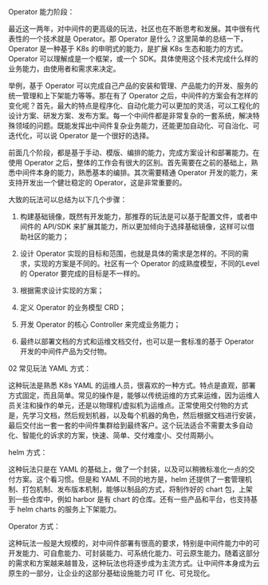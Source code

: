 Operator 能力阶段：

最近这一两年，对中间件的更高级的玩法，社区也在不断思考和发展。其中很有代表性的一个技术就是 Operator。那 Operator 是什么？这里简单的总结一下，Operator 是一种基于 K8s 的申明式的能力，是扩展 K8s 生态和能力的方式。Operator 可以理解成是一个框架，或一个 SDK。具体使用这个技术完成什么样的业务能力，由使用者和需求来决定。

举例，基于 Operator 可以完成自己产品的安装和管理、产品能力的开发、服务的统一管理和上下架能力等等。那在有了 Operator 之后，中间件的方案会有怎样的变化呢？首先，最大的特点是程序化、自动化能力可以更加的灵活，可以工程化的设计方案、研发方案、发布方案。每一个中间件都是非常复杂的一套系统，解决特殊领域的问题。既能发挥出中间件复杂业务能力，还能更加自动化、可自治化、可迭代化，可以说 Operator 是一个很好的选择。

前面几个阶段，都是基于手动、模版、编排的能力，完成方案设计和部署能力。在使用 Operator 之后，整体的工作会有很大的区别。首先需要在之前的基础上，熟悉中间件本身的能力，熟悉基本的编排。其次需要精通 Operator 开发的能力，来支持开发出一个健壮稳定的 Operator，这是非常重要的。

大致的玩法可以总结为以下几个步骤：

1. 构建基础镜像，既然有开发能力，那推荐的玩法是可以基于配置文件，或者中间件的 API/SDK 来扩展其能力，所以更加倾向于选择基础镜像，这样可以借助社区的能力；

2. 设计 Operator 实现的目标和范围，也就是具体的需求是怎样的。不同的需求，实现的方案是不同的。社区有一个 Operator 的成熟度模型，不同的Level 的 Operator 要完成的目标是不一样的。

3. 根据需求设计实现的方案；

4. 定义 Operator 的业务模型 CRD；

5. 开发 Operator 的核心 Controller 来完成业务能力；

6. 最终以部署文档的方式和运维文档交付，也可以是一套标准的基于 Operator 开发的中间件产品为交付物。

02
常见玩法
YAML 方式：

这种玩法是熟悉 K8s YAML 的运维人员，很喜欢的一种方式。特点是直观，部署方式固定，而且简单。常见的操作是，能够以传统运维的方式来运维，因为运维人员关注和操作的单元，还是以物理机/虚拟机为运维点。正常使用交付物的方式是，先学习文档，然后规划机器，以及每个机器的角色，然后根据文档进行安装，最后交付出一套一套的中间件集群给到最终客户。这个玩法适合不需要太多自动化、智能化的诉求的方案，快速、简单、交付难度小、交付周期小。

helm 方式：

这种玩法只是在 YAML 的基础上，做了一个封装，以及可以稍微标准化一点的交付方案。这个看习惯。但是和 YAML 不同的地方是，helm 还提供了一套管理机制、打包机制、发布版本机制，能够以制品的方式，将制作好的 chart 包，上架到一些仓库中，例如 harbor 是有 chart 的仓库。还有一些产品和平台，也支持基于 helm charts 的服务上下架能力。

Operator 方式：

这种玩法一般是大规模的，对中间件部署有很高的要求，特别是中间件能力中的可开发能力、可自愈能力、可封装能力、可系统化能力、可云原生能力。随着这部分的需求和方案越来越普及，这种玩法也将逐步成为主流方式。让中间件本身成为云原生的一部分，让企业的这部分基础设施能力可 IT 化、可兑现化。